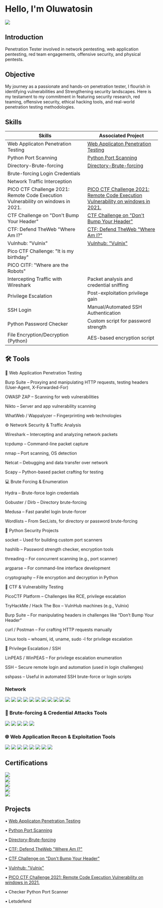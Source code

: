 # Hello, I'm Oluwatosin
<a href="https://linkedin.com/in/oluwatosin-isaac-adeyemi">
    <img src="https://img.shields.io/badge/-LinkedIn-0072b1?&style=for-the-badge&logo=linkedin&logoColor=white" />
    
</a>

## Introduction 
Penetration Tester involved in network pentesting, web application pentesting, red team engagements, offensive security, and physical pentests. 


## Objective


My journey as a passionate and hands-on penetration tester, I flourish in identifying vulnerabilities and Strengthening security landscapes.
Here is my testament to my commitment in featuring security research, red teaming, offensive security,  ethical hacking tools, and real-world penetration testing methodologies.



## Skills

| Skills                                         | Associated Project         |
|-----------------------------------------------|----------------------------|
| Web Applicaton Penetration Testing                | <a href="https://github.com/tkeyz1/web-application/tree/main">Web Applicaton Penetration Testing</a>|
| Python Port Scanning                              | <a href="https://github.com/tkeyz1/Python-Port-Scanning-">Python Port Scanning</a>|
| Directory-Brute-forcing                           |  <a href="https://github.com/tkeyz1/Directory-Brute-forcing">Directory-Brute-forcing</a>|
| Brute-forcing Login Credentials                   |                   |
| Network Traffic Interception                      |                   |
| PICO CTF Challenge 2021: Remote Code Execution Vulnerability on windows in 2021.             | <a href="https://github.com/tkeyz1/PICOCTF-Challenge-2021-Remote-Code-Execution-Vulnerability-on-windows-in-2021.">PICO CTF Challenge 2021: Remote Code Execution Vulnerability on windows in 2021.</a>|           |
| CTF Challenge on "Don't Bump Your Header"         |  <a href="https://github.com/tkeyz1/-CTF-Challenge-on-Don-t-Bump-Your-Header-/tree/main">CTF Challenge on "Don't Bump Your Header"</a>|
| CTF: Defend TheWeb "Where Am I?"                  | <a href="https://github.com/tkeyz1/CTF-Defend-TheWeb-Where-Am-I-/tree/main">CTF: Defend TheWeb "Where Am I?"</a>|
| Vulnhub: "Vulnix"                                 | <a href="https://github.com/tkeyz1/Vulnhub-Vulnix/tree/main"> Vulnhub: "Vulnix"</a>|
| Pico CTF Challenge: "It is my birthday"           |
| PICO CITF: "Where are the Robots"                 |
| Intercepting Traffic with Wireshark               | Packet analysis and credential sniffing
| Privilege Escalation                              | Post-exploitation privilege gain 
| SSH Login                                         | Manual/Automated SSH Authentication  
| Python Password Checker                           | Custom script for password strength  
| File Encryption/Decryption (Python)               | AES-based encryption script  




## 🛠️ Tools


🔐 Web Application Penetration Testing

Burp Suite – Proxying and manipulating HTTP requests, testing headers (User-Agent, X-Forwarded-For)

OWASP ZAP – Scanning for web vulnerabilities

Nikto – Server and app vulnerability scanning

WhatWeb / Wappalyzer – Fingerprinting web technologies


⚙️ Network Security & Traffic Analysis

Wireshark – Intercepting and analyzing network packets

tcpdump – Command-line packet capture

nmap – Port scanning, OS detection

Netcat – Debugging and data transfer over network

Scapy – Python-based packet crafting for testing



💻 Brute Forcing & Enumeration

Hydra – Brute-force login credentials

Gobuster / Dirb – Directory brute-forcing

Medusa – Fast parallel login brute-forcer

Wordlists – From SecLists, for directory or password brute-forcing


🐍 Python Security Projects

socket – Used for building custom port scanners

hashlib – Password strength checker, encryption tools

threading – For concurrent scanning (e.g., port scanner)

argparse – For command-line interface development

cryptography – File encryption and decryption in Python


🧪 CTF & Vulnerability Testing

PicoCTF Platform – Challenges like RCE, privilege escalation

TryHackMe / Hack The Box – VulnHub machines (e.g., Vulnix)

Burp Suite – For manipulating headers in challenges like “Don’t Bump Your Header”

curl / Postman – For crafting HTTP requests manually

Linux tools – whoami, id, uname, sudo -l for privilege escalation


🔑 Privilege Escalation / SSH

LinPEAS / WinPEAS – For privilege escalation enumeration

SSH – Secure remote login and automation (used in login challenges)

sshpass – Useful in automated SSH brute-force or login scripts



### Network
<div>
    <img src="https://img.shields.io/badge/-Wireshark-1679A7?&style=for-the-badge&logo=Wireshark&logoColor=white" />
    <img src="https://img.shields.io/badge/-Suricata-EF3B2D?&style=for-the-badge&logo=Suricata&logoColor=white" />
    <img src="https://img.shields.io/badge/-Zeek-777BB4?&style=for-the-badge&logo=Zeek&logoColor=white" />
    <img src="https://img.shields.io/badge/-Nmap-4A90E2?style=for-the-badge&logo=linux&logoColor=white" />
    <img src="https://img.shields.io/badge/-Netcat-333333?style=for-the-badge&logo=gnu-bash&logoColor=white" />
    <img src="https://img.shields.io/badge/-Masscan-FF6F61?style=for-the-badge&logo=hackaday&logoColor=white" />
    <img src="https://img.shields.io/badge/-Wireshark-1679A7?style=for-the-badge&logo=wireshark&logoColor=white" />
    <img src="https://img.shields.io/badge/-tcpdump-555555?style=for-the-badge&logo=gnu&logoColor=white" />
    <img src="https://img.shields.io/badge/-Scapy-F5C211?style=for-the-badge&logo=python&logoColor=black" />
    <img src="https://img.shields.io/badge/-Traceroute-808080?style=for-the-badge&logo=ubuntu&logoColor=white" />
    <img src="https://img.shields.io/badge/-dig/nslookup-00BFFF?style=for-the-badge&logo=cloudflare&logoColor=white" />
</div>




### 🔐 Brute-forcing & Credential Attacks Tools
<div>
  <img src="https://img.shields.io/badge/-Hydra-400E32?style=for-the-badge&logo=kalilinux&logoColor=white" />
  <img src="https://img.shields.io/badge/-Medusa-008080?style=for-the-badge&logo=linux&logoColor=white" />
  <img src="https://img.shields.io/badge/-Patator-DAA520?style=for-the-badge&logo=python&logoColor=black" />
  <img src="https://img.shields.io/badge/-SecLists-000000?style=for-the-badge&logo=github&logoColor=white" />
  <img src="https://img.shields.io/badge/-Burp%20Suite-FF6F00?style=for-the-badge&logo=burpsuite&logoColor=white" />
</div>



### 🌐 Web Application Recon & Exploitation Tools
<div>
  <img src="https://img.shields.io/badge/-Burp%20Suite-FF6F00?style=for-the-badge&logo=burpsuite&logoColor=white" />
  <img src="https://img.shields.io/badge/-OWASP%20ZAP-0096FF?style=for-the-badge&logo=owasp&logoColor=white" />
  <img src="https://img.shields.io/badge/-Gobuster-FF4500?style=for-the-badge&logo=gnubash&logoColor=white" />
  <img src="https://img.shields.io/badge/-Dirb-3E3E3E?style=for-the-badge&logo=gnubash&logoColor=white" />
  <img src="https://img.shields.io/badge/-WhatWeb-4CAF50?style=for-the-badge&logo=firefox-browser&logoColor=white" />
  <img src="https://img.shields.io/badge/-Wappalyzer-800080?style=for-the-badge&logo=wappalyzer&logoColor=white" />
  <img src="https://img.shields.io/badge/-curl-007AA6?style=for-the-badge&logo=curl&logoColor=white" />
  <img src="https://img.shields.io/badge/-Postman-FF6C37?style=for-the-badge&logo=postman&logoColor=white" />
</div>

## Certifications
<div>
  <img src="https://img.shields.io/badge/-OSCP%20Study%20in%20Progress-F05032?&style=for-the-badge&logo=offensive-security&logoColor=white" />
</div>
<img src="https://img.shields.io/badge/-iOS%20Application%20Security-999999?&style=for-the-badge&logo=apple&logoColor=white" />
<div>
    
<div>
  <img src="https://img.shields.io/badge/-Mobile%20Hacking%20Lab-000000?&style=for-the-badge&logo=apple&logoColor=white" />

</div>

<div>
  <img src="https://img.shields.io/badge/-Cisco%20Python%20Course-1BA0D7?&style=for-the-badge&logo=Cisco&logoColor=white" />
</div>

<div>
  <img src="https://img.shields.io/badge/-Cisco%20Certified%20Cyber%20Security-1BA0D7?&style=for-the-badge&logo=Cisco&logoColor=white" />
</div>



## Projects
• <a href="https://github.com/tkeyz1/web-application/tree/main">Web Applicaton Penetration Testing</a>

• <a href="https://github.com/tkeyz1/Python-Port-Scanning-">Python Port Scanning</a>

• <a href="https://github.com/tkeyz1/Directory-Brute-forcing">Directory-Brute-forcing</a>

• <a href="https://github.com/tkeyz1/CTF-Defend-TheWeb-Where-Am-I-/tree/main"> CTF: Defend TheWeb "Where Am I?"</a>


• <a href="https://github.com/tkeyz1/-CTF-Challenge-on-Don-t-Bump-Your-Header-/tree/main">CTF Challenge on "Don't Bump Your Header"</a>

•  <a href="https://github.com/tkeyz1/Vulnhub-Vulnix/tree/main"> Vulnhub: "Vulnix"</a> 

• <a href="https://github.com/tkeyz1/PICOCTF-Challenge-2021-Remote-Code-Execution-Vulnerability-on-windows-in-2021.">PICO CTF Challenge 2021: Remote Code Execution Vulnerability on windows in 2021.</a>

• Checker Python Port Scanner 

• Letsdefend 
